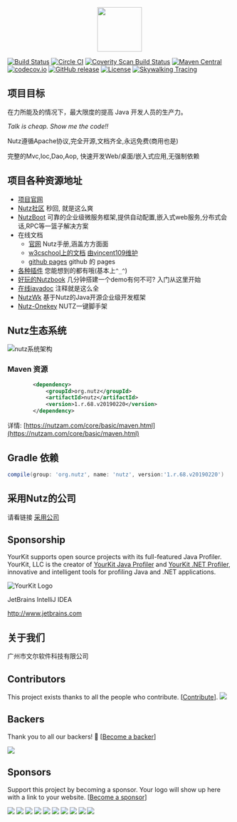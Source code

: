 
<p align="center"><a href="https://nutz.cn" target="_blank"><img width="100" src="https://github.com/nutzam/nutz/raw/master/doc/ci/logo.png"></a></p>

[![Build Status](https://travis-ci.org/nutzam/nutz.png?branch=master)](https://travis-ci.org/nutzam/nutz)
[![Circle CI](https://circleci.com/gh/nutzam/nutz/tree/master.svg?style=svg)](https://circleci.com/gh/nutzam/nutz/tree/master)
[![Coverity Scan Build Status](https://scan.coverity.com/projects/4917/badge.svg)](https://scan.coverity.com/projects/4917/)
[![Maven Central](https://maven-badges.herokuapp.com/maven-central/org.nutz/nutz/badge.svg)](https://maven-badges.herokuapp.com/maven-central/org.nutz/nutz/)
[![codecov.io](http://codecov.io/github/nutzam/nutz/coverage.svg?branch=master)](http://codecov.io/github/nutzam/nutz?branch=master)
[![GitHub release](https://img.shields.io/github/release/nutzam/nutz.svg)](https://github.com/nutzam/nutz/releases)
[![License](https://img.shields.io/badge/license-Apache%202-4EB1BA.svg)](https://www.apache.org/licenses/LICENSE-2.0.html)
[![Skywalking Tracing](https://img.shields.io/badge/Skywalking%20Tracing-enable-brightgreen.svg)](https://github.com/OpenSkywalking/skywalking)

## 项目目标

在力所能及的情况下，最大限度的提高 Java 开发人员的生产力。

*Talk is cheap. Show me the code!!*

Nutz遵循Apache协议,完全开源,文档齐全,永远免费(商用也是)

完整的Mvc,Ioc,Dao,Aop, 快速开发Web/桌面/嵌入式应用,无强制依赖

## 项目各种资源地址

*   [项目官网](https://nutzam.com)
*   [Nutz社区](https://nutz.cn/) 秒回, 就是这么爽
*   [NutzBoot](https://nutz.io) 可靠的企业级微服务框架,提供自动配置,嵌入式web服务,分布式会话,RPC等一篮子解决方案 
*   在线文档
    *   [官网](https://nutzam.com/core/nutz_preface.html) Nutz手册,涵盖方方面面
    *   [w3cschool上的文档](http://www.w3cschool.cn/nutz/) [由vincent109维护](https://github.com/vincent109)
    *   [github pages](https://nutzam.github.io/nutz/) github 的 pages
*   [各种插件](http://github.com/nutzam/nutzmore) 您能想到的都有哦(基本上`^_^`)
*   [好玩的Nutzbook](http://nutzbook.wendal.net) 几分钟搭建一个demo有何不可? 入门从这里开始
*	[在线javadoc](https://nutzam.com/javadoc/) 注释就是这么全
*	[NutzWk](https://github.com/Wizzercn/NutzWk) 基于Nutz的Java开源企业级开发框架
*	[Nutz-Onekey](https://github.com/Kerbores/NUTZ-ONEKEY) NUTZ一键脚手架

## Nutz生态系统

![nutz系统架构](nutz-graph.png)

### Maven 资源

```xml
		<dependency>
			<groupId>org.nutz</groupId>
			<artifactId>nutz</artifactId>
			<version>1.r.68.v20190220</version>
		</dependency>
```


详情: [https://nutzam.com/core/basic/maven.html](https://nutzam.com/core/basic/maven.html)

## Gradle 依赖

```gradle
compile(group: 'org.nutz', name: 'nutz', version:'1.r.68.v20190220')
```

## 采用Nutz的公司

请看链接 [采用公司](https://github.com/nutzam/nutz/issues/819)


## Sponsorship

YourKit supports open source projects with its full-featured Java Profiler.
YourKit, LLC is the creator of [YourKit Java Profiler](http://www.yourkit.com/java/profiler/index.jsp) 
and [YourKit .NET Profiler](http://www.yourkit.com/.net/profiler/index.jsp),
innovative and intelligent tools for profiling Java and .NET applications.

![YourKit Logo](https://cloud.githubusercontent.com/assets/1317309/4507430/7119527c-4b0c-11e4-9245-d72e751e26ee.png)

JetBrains IntelliJ IDEA

http://www.jetbrains.com

## 关于我们

广州市文尔软件科技有限公司

## Contributors

This project exists thanks to all the people who contribute. [[Contribute](CONTRIBUTING.md)].
<a href="graphs/contributors"><img src="https://opencollective.com/nutz/contributors.svg?width=890&button=false" /></a>


## Backers

Thank you to all our backers! 🙏 [[Become a backer](https://opencollective.com/nutz#backer)]

<a href="https://opencollective.com/nutz#backers" target="_blank"><img src="https://opencollective.com/nutz/backers.svg?width=890"></a>


## Sponsors

Support this project by becoming a sponsor. Your logo will show up here with a link to your website. [[Become a sponsor](https://opencollective.com/nutz#sponsor)]

<a href="https://opencollective.com/nutz/sponsor/0/website" target="_blank"><img src="https://opencollective.com/nutz/sponsor/0/avatar.svg"></a>
<a href="https://opencollective.com/nutz/sponsor/1/website" target="_blank"><img src="https://opencollective.com/nutz/sponsor/1/avatar.svg"></a>
<a href="https://opencollective.com/nutz/sponsor/2/website" target="_blank"><img src="https://opencollective.com/nutz/sponsor/2/avatar.svg"></a>
<a href="https://opencollective.com/nutz/sponsor/3/website" target="_blank"><img src="https://opencollective.com/nutz/sponsor/3/avatar.svg"></a>
<a href="https://opencollective.com/nutz/sponsor/4/website" target="_blank"><img src="https://opencollective.com/nutz/sponsor/4/avatar.svg"></a>
<a href="https://opencollective.com/nutz/sponsor/5/website" target="_blank"><img src="https://opencollective.com/nutz/sponsor/5/avatar.svg"></a>
<a href="https://opencollective.com/nutz/sponsor/6/website" target="_blank"><img src="https://opencollective.com/nutz/sponsor/6/avatar.svg"></a>
<a href="https://opencollective.com/nutz/sponsor/7/website" target="_blank"><img src="https://opencollective.com/nutz/sponsor/7/avatar.svg"></a>
<a href="https://opencollective.com/nutz/sponsor/8/website" target="_blank"><img src="https://opencollective.com/nutz/sponsor/8/avatar.svg"></a>
<a href="https://opencollective.com/nutz/sponsor/9/website" target="_blank"><img src="https://opencollective.com/nutz/sponsor/9/avatar.svg"></a>


